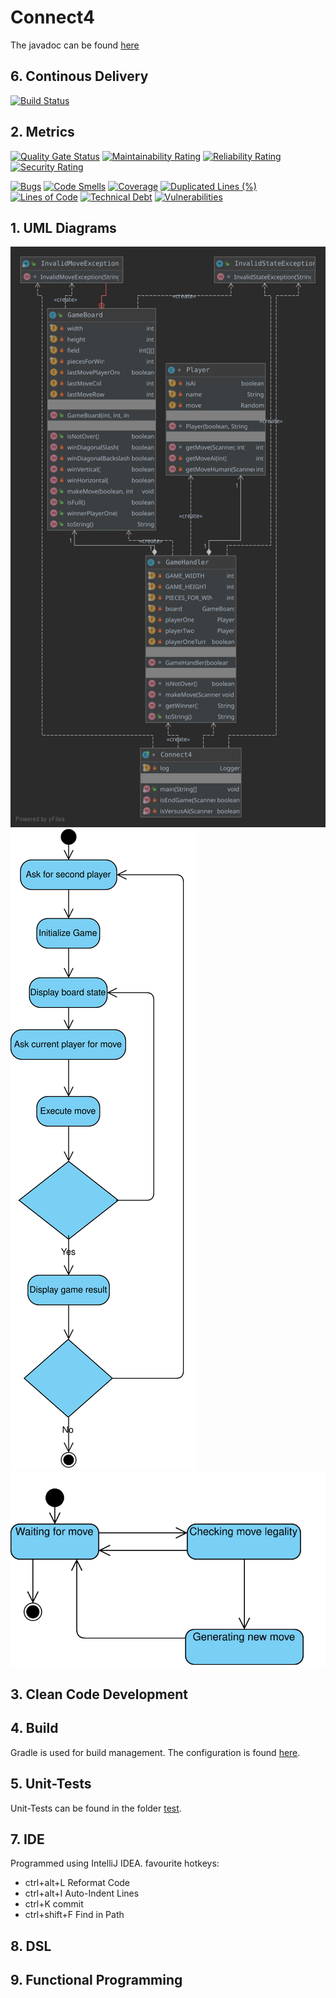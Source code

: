 # Connect4
The javadoc can be found [here]()
## 6. Continous Delivery
[![Build Status](https://travis-ci.org/tobiaslory/connect4.svg?branch=master)](https://travis-ci.org/tobiaslory/connect4)
## 2. Metrics
[![Quality Gate Status](https://sonarcloud.io/api/project_badges/measure?project=tobiaslory_connect4&metric=alert_status)](https://sonarcloud.io/dashboard?id=tobiaslory_connect4) [![Maintainability Rating](https://sonarcloud.io/api/project_badges/measure?project=tobiaslory_connect4&metric=sqale_rating)](https://sonarcloud.io/dashboard?id=tobiaslory_connect4) [![Reliability Rating](https://sonarcloud.io/api/project_badges/measure?project=tobiaslory_connect4&metric=reliability_rating)](https://sonarcloud.io/dashboard?id=tobiaslory_connect4) [![Security Rating](https://sonarcloud.io/api/project_badges/measure?project=tobiaslory_connect4&metric=security_rating)](https://sonarcloud.io/dashboard?id=tobiaslory_connect4)

[![Bugs](https://sonarcloud.io/api/project_badges/measure?project=tobiaslory_connect4&metric=bugs)](https://sonarcloud.io/dashboard?id=tobiaslory_connect4) [![Code Smells](https://sonarcloud.io/api/project_badges/measure?project=tobiaslory_connect4&metric=code_smells)](https://sonarcloud.io/dashboard?id=tobiaslory_connect4) [![Coverage](https://sonarcloud.io/api/project_badges/measure?project=tobiaslory_connect4&metric=coverage)](https://sonarcloud.io/dashboard?id=tobiaslory_connect4) [![Duplicated Lines (%)](https://sonarcloud.io/api/project_badges/measure?project=tobiaslory_connect4&metric=duplicated_lines_density)](https://sonarcloud.io/dashboard?id=tobiaslory_connect4) [![Lines of Code](https://sonarcloud.io/api/project_badges/measure?project=tobiaslory_connect4&metric=ncloc)](https://sonarcloud.io/dashboard?id=tobiaslory_connect4) [![Technical Debt](https://sonarcloud.io/api/project_badges/measure?project=tobiaslory_connect4&metric=sqale_index)](https://sonarcloud.io/dashboard?id=tobiaslory_connect4) [![Vulnerabilities](https://sonarcloud.io/api/project_badges/measure?project=tobiaslory_connect4&metric=vulnerabilities)](https://sonarcloud.io/dashboard?id=tobiaslory_connect4)

## 1. UML Diagrams
<img src="resources/class.svg">

<img src="resources/activity.svg">

<img src="resources/state.svg">

## 3. Clean Code Development
## 4. Build
Gradle is used for build management. The configuration is found [here](./gradle.build).
## 5. Unit-Tests
Unit-Tests can be found in the folder [test](./test/org/connect4).
## 7. IDE
Programmed using IntelliJ IDEA. favourite hotkeys:
* ctrl+alt+L Reformat Code
* ctrl+alt+I Auto-Indent Lines
* ctrl+K commit
* ctrl+shift+F Find in Path
## 8. DSL
## 9. Functional Programming
